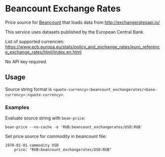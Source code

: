 # Beancount Exchange Rates

Price source for [Beancount](http://furius.ca/beancount/) that loads data from http://exchangeratesapi.io/

This service uses datasets published by the European Central Bank.

List of supported currencies: https://www.ecb.europa.eu/stats/policy_and_exchange_rates/euro_reference_exchange_rates/html/index.en.html

No API key required.

## Usage

Source string format is `<quote-currency>:beancount_exchangerates/<base-currency>:<quote-currency>`.

### Examples

Evaluate source string with `bean-price`:

```
bean-price --no-cache -e 'RUB:beancount_exchangerates/USD:RUB'
```

Set price source for commodity in beancount file:

```
1970-01-01 commodity USD
    price: "RUB:beancount_exchangerates/USD:RUB"
```
